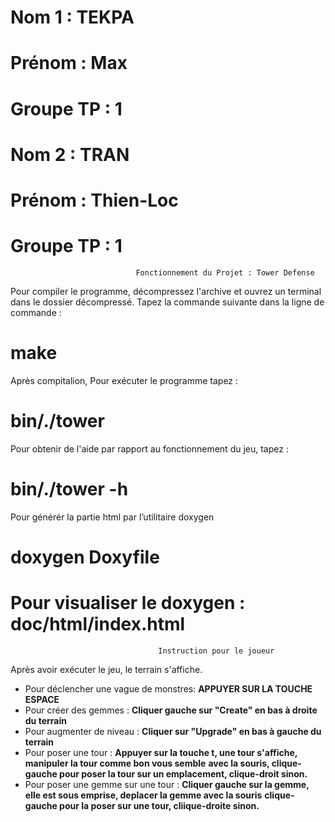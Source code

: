 # Nom 1 : TEKPA
# Prénom : Max
# Groupe TP : 1
       
# Nom 2 : TRAN
# Prénom : Thien-Loc
# Groupe TP : 1



								Fonctionnement du Projet : Tower Defense


Pour compiler le programme, décompressez l'archive et ouvrez un terminal dans le dossier décompressé. 
Tapez la commande suivante dans la ligne de commande :

#    make

Après compitalion, Pour exécuter le programme tapez :

#    bin/./tower

Pour obtenir de l'aide par rapport au fonctionnement du jeu, tapez :

#    bin/./tower -h

Pour générér la partie html par l’utilitaire doxygen

#    doxygen Doxyfile

# Pour visualiser le doxygen : doc/html/index.html 

                                     Instruction pour le joueur
 
 Après avoir exécuter le jeu, le terrain s'affiche.
 
  * Pour déclencher une vague de monstres: 
  	**APPUYER SUR LA TOUCHE ESPACE**
  * Pour créer des gemmes : 
  	**Cliquer gauche sur "Create" en bas à droite du terrain**
  * Pour augmenter de niveau : 
  	**Cliquer sur "Upgrade" en bas à gauche du terrain**
  * Pour poser une tour : 
  	**Appuyer sur la touche t, une tour s'affiche, manipuler la tour comme bon vous semble**
    **avec la souris, clique-gauche pour poser la tour sur un emplacement, clique-droit sinon.**
  * Pour poser une gemme sur une tour : 
  	**Cliquer gauche sur la gemme, elle est sous emprise, deplacer la gemme avec la souris**
  	**clique-gauche pour la poser sur une tour, cliique-droite sinon.**
  
